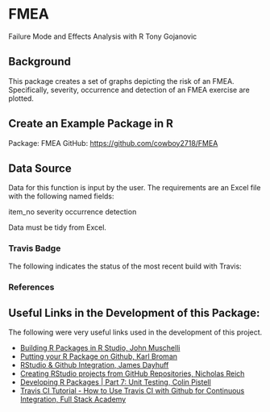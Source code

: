 # FMEA
Failure Mode and Effects Analysis with R
Tony Gojanovic


## Background

This package creates a set of graphs depicting the risk of an FMEA.  Specifically, severity, occurrence and detection of an FMEA exercise are plotted.

## Create an Example Package in R 

Package: FMEA 
GitHub:  https://github.com/cowboy2718/FMEA

## Data Source

Data for this function is input by the user.  The requirements are an Excel file with the following named fields:

item_no
severity
occurrence
detection

Data must be tidy from Excel.

### Travis Badge

The following indicates the status of the most recent build with Travis:

### References

## Useful Links in the Development of this Package:

The following were very useful links used in the development of this project.

* [Building R Packages in R Studio, John Muschelli](https://www.youtube.com/watch?v=OIirKRgIsdc) 
* [Putting your R Package on Github, Karl Broman](http://kbroman.org/pkg_primer/pages/github.html) 
* [RStudio & Github Integration, James Dayhuff](https://www.youtube.com/watch?v=E2d91v1Twcc&t=597s) 
* [Creating RStudio projects from GitHub Repositories, Nicholas Reich ](https://www.youtube.com/watch?v=YxZ8J2rqhEM) 
* [Developing R Packages | Part 7: Unit Testing, Colin Pistell](https://www.youtube.com/watch?v=u2KDSY_8Ay4) 
* [Travis CI Tutorial - How to Use Travis CI with Github for Continuous Integration, Full Stack Academy](https://www.youtube.com/watch?v=Uft5KBimzyk)